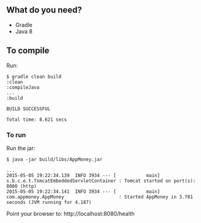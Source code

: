 ## What do you need?

- Gradle
- Java 8

## To compile

Run:

```
$ gradle clean build
:clean
:compileJava
...
:build

BUILD SUCCESSFUL

Total time: 8.621 secs
```

### To run

Run the jar:

```
$ java -jar build/libs/AppMoney.jar

...
2015-05-05 19:22:34.139  INFO 3934 --- [           main] s.b.c.e.t.TomcatEmbeddedServletContainer : Tomcat started on port(s): 8080 (http)
2015-05-05 19:22:34.141  INFO 3934 --- [           main] com.appmoney.AppMoney                    : Started AppMoney in 3.781 seconds (JVM running for 4.187)
```

Point your browser to: http://localhost:8080/health
